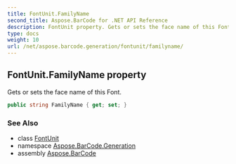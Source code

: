 ```yaml
---
title: FontUnit.FamilyName
second_title: Aspose.BarCode for .NET API Reference
description: FontUnit property. Gets or sets the face name of this Font
type: docs
weight: 10
url: /net/aspose.barcode.generation/fontunit/familyname/
---
```

## FontUnit.FamilyName property

Gets or sets the face name of this Font.

```csharp
public string FamilyName { get; set; }
```

### See Also

* class [FontUnit](../)
* namespace [Aspose.BarCode.Generation](../../../aspose.barcode.generation/)
* assembly [Aspose.BarCode](../../../)


